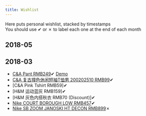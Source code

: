 ```yaml
---
title: Wishlist
---
```


Here puts personal wishlist, stacked by timestamps
<br>
You should use ✔ or ✗ to label each one at the end of each month

## 2018-05

## 2018-03

- [C&A Pant RMB249](http://www.canda.cn/new-arrival/men/200202102.html)✔ [Demo](http://okye062gb.bkt.clouddn.com/2018-03-11-163155.jpg)
- [C&A 复古撞色休闲短袖T恤男 200202510 RMB99](http://www.canda.cn/new-arrival/men/200202102.html)✔
- [C&A Pink Tshirt RMB59]✔
- [H&M 运动蓝灰 RMB159]✔
- [H&M 灰色内搭秋衣 RMB70 (Discount)]✔
- [Nike COURT BOROUGH LOW RMB457](https://www.nike.com/cn/t/court-borough-low-男子运动鞋-tBJ9DN/838937-111)✔
- [Nike SB ZOOM JANOSKI HT DECON RMB899](https://www.nike.com/cn/t/sb-zoom-janoski-ht-decon-男-女滑板鞋-z5VP7g/AA4277-001)✗

